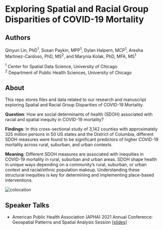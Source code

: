 # Exploring Spatial and Racial Group Disparities of COVID-19 Mortality

## Authors
Qinyun Lin, PhD<sup>1</sup>, Susan Paykin, MPP<sup>1</sup>, Dylan Halpern, MCP<sup>1</sup>, Aresha Martinez-Cardoso, PhD, MS<sup>2</sup>, and Marynia Kolak, PhD, MFA, MS<sup>1</sup>

<sup>1</sup> Center for Spatial Data Science, University of Chicago  
<sup>2</sup> Department of Public Health Sciences, University of Chicago 

## About
This repo stores files and data related to our research and manuscript exploring Spatial and Racial Group Disparities of COVID-19 Mortality.

**Question**: How are social determinants of health (SDOH) associated with racial and spatial inequity in COVID-19 mortality?

**Findings**: In this cross-sectional study of 3,142 counties with approximately 325 million persons in 50 US states and the District of Columbia, different SDOH measures were found to be significant predictors of higher COVID-19 mortality across rural, suburban, and urban contexts.

**Meaning**: Different SDOH measures are associated with inequities in COVID-19 mortality in rural, suburban and urban areas. SDOH shape health in unique ways depending on a community’s rural, suburban, or urban context and racial/ethnic population makeup. Understanding these structural inequities is key for determining and implementing place-based interventions.

![colocation](https://user-images.githubusercontent.com/49726781/138777793-ee0a878b-ac0a-4559-a150-4de95ca17df2.jpeg)

## Speaker Talks
* American Public Health Association (APHA) 2021 Annual Conference: Geospatial Patterns and Spatial Analysis Session [[slides]](https://github.com/spaykin/covid-race-disparities/files/7413820/APHA.2021_Presentation_Final.pdf) 
